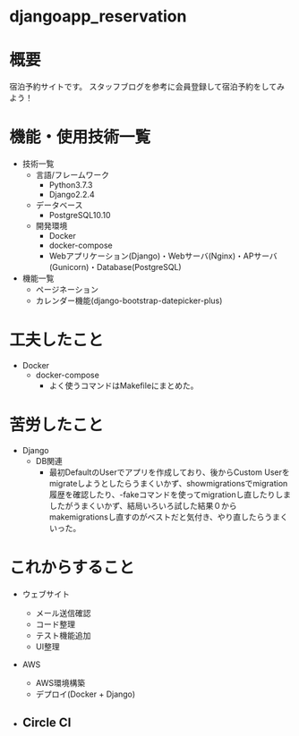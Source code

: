 # djangoapp_reservation

# 概要
宿泊予約サイトです。
スタッフブログを参考に会員登録して宿泊予約をしてみよう！

# 機能・使用技術一覧
- 技術一覧
  - 言語/フレームワーク
    - Python3.7.3
    - Django2.2.4 
  - データベース
    - PostgreSQL10.10
  - 開発環境
    - Docker
    - docker-compose
    - Webアプリケーション(Django)・Webサーバ(Nginx)・APサーバ(Gunicorn)・Database(PostgreSQL)
- 機能一覧
  - ページネーション
  - カレンダー機能(django-bootstrap-datepicker-plus)

# 工夫したこと
  - Docker
    - docker-compose
      - よく使うコマンドはMakefileにまとめた。

# 苦労したこと
  - Django
    - DB関連
      - 最初DefaultのUserでアプリを作成しており、後からCustom Userをmigrateしようとしたらうまくいかず、showmigrationsでmigration履歴を確認したり、-fakeコマンドを使ってmigrationし直したりしましたがうまくいかず、結局いろいろ試した結果０からmakemigrationsし直すのがベストだと気付き、やり直したらうまくいった。

# これからすること
- ウェブサイト
  - メール送信確認
  - コード整理
  - テスト機能追加
  - UI整理

- AWS
  - AWS環境構築
  - デプロイ(Docker + Django)

- Circle CI
  - 
